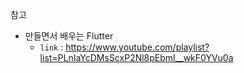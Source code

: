 참고

- 만들면서 배우는 Flutter
  - `link` : https://www.youtube.com/playlist?list=PLnIaYcDMsScxP2Nl8pEbmI__wkF0YVu0a
